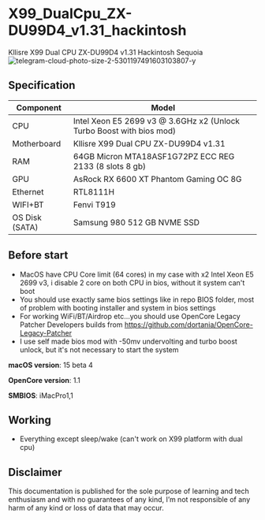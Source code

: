 # X99_DualCpu_ZX-DU99D4_v1.31_hackintosh
Kllisre X99 Dual CPU ZX-DU99D4 v1.31 Hackintosh Sequoia
![telegram-cloud-photo-size-2-5301197491603103807-y](https://github.com/user-attachments/assets/0d992af6-fa15-4821-8403-f49933dbb5d2)

## Specification
| **Component** | **Model** |
| ------------- | --------- |
| CPU | Intel Xeon E5 2699 v3 @ 3.6GHz x2 (Unlock Turbo Boost with bios mod) |
| Motherboard | Kllisre X99 Dual CPU ZX-DU99D4 v1.31|
| RAM | 64GB Micron MTA18ASF1G72PZ ECC REG 2133 (8 slots 8 gb) |
| GPU | AsRock RX 6600 XT Phantom Gaming OC 8G  |
| Ethernet | RTL8111H |
| WIFI+BT | Fenvi T919 |
| OS Disk (SATA) | Samsung 980 512 GB NVME SSD |

## Before start

- MacOS have CPU Core limit (64 cores) in my case with x2 Intel Xeon E5 2699 v3, i disable 2 core on both CPU in bios, without it system can't boot
- You should use exactly same bios settings like in repo BIOS folder, most of problem with booting installer and system in bios settings
- For working WiFi/BT/Airdrop etc...you should use OpenCore Legacy Patcher Developers builds from https://github.com/dortania/OpenCore-Legacy-Patcher
- I use self made bios mod with -50mv undervolting and turbo boost unlock, but it's not necessary to start the system

**macOS version**: 15 beta 4

**OpenCore version**: 1.1

**SMBIOS**:  iMacPro1,1

## Working
- Everything except sleep/wake (can't work on X99 platform with dual cpu)

## Disclaimer

This documentation is published for the sole purpose of learning and tech enthusiasm and with no guarantees of any kind, I’m not responsible of any harm of any kind or loss of data that may occur.
